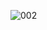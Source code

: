![002](https://github.com/EncoreWebProject2/naka-web-project/assets/74540051/005c01bd-7ef5-47ec-a053-4f3ab67788cf)
